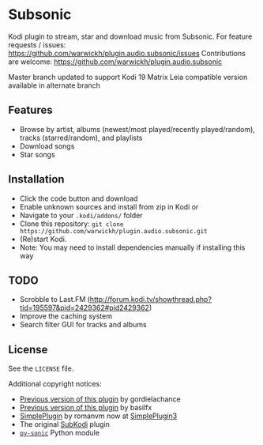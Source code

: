 # Subsonic
Kodi plugin to stream, star and download music from Subsonic.
For feature requests / issues:
https://github.com/warwickh/plugin.audio.subsonic/issues
Contributions are welcome:
https://github.com/warwickh/plugin.audio.subsonic

Master branch updated to support Kodi 19 Matrix
Leia compatible version available in alternate branch

## Features
* Browse by artist, albums (newest/most played/recently played/random), tracks (starred/random), and playlists
* Download songs
* Star songs

## Installation
* Click the code button and download
* Enable unknown sources and install from zip in Kodi
or
* Navigate to your `.kodi/addons/` folder
* Clone this repository: `git clone https://github.com/warwickh/plugin.audio.subsonic.git`
* (Re)start Kodi.
* Note: You may need to install dependencies manually if installing this way

## TODO
* Scrobble to Last.FM (http://forum.kodi.tv/showthread.php?tid=195597&pid=2429362#pid2429362)
* Improve the caching system
* Search filter GUI for tracks and albums

## License
See the `LICENSE` file.

Additional copyright notices:
* [Previous version of this plugin](https://github.com/gordielachance/plugin.audio.subsonic) by gordielachance
* [Previous version of this plugin](https://github.com/basilfx/plugin.audio.subsonic) by basilfx
* [SimplePlugin](https://github.com/romanvm/script.module.simpleplugin/stargazers) by romanvm now at [SimplePlugin3](https://github.com/vlmaksime/script.module.simpleplugin)
* The original [SubKodi](https://github.com/DarkAllMan/SubKodi) plugin
* [`py-sonic`](https://github.com/crustymonkey/py-sonic) Python module
